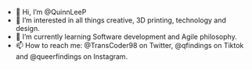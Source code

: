 - 👋 Hi, I’m @QuinnLeeP
- 👀 I’m interested in all things creative, 3D printing, technology and design.
- 🌱 I’m currently learning Software development and Agile philosophy.
- 📫 How to reach me: @TransCoder98 on Twitter, @qfindings on Tiktok and @queerfindings on Instagram.

<!---
QuinnLeeP/QuinnLeeP is a ✨ special ✨ repository because its `README.md` (this file) appears on your GitHub profile.
You can click the Preview link to take a look at your changes.
--->
